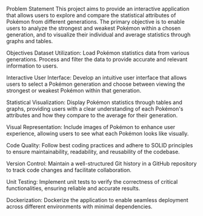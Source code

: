Problem Statement
This project aims to provide an interactive application that allows users to explore and compare the statistical attributes of Pokémon from different generations. The primary objective is to enable users to analyze the strongest and weakest Pokémon within a chosen generation, and to visualize their individual and average statistics through graphs and tables.

Objectives
Dataset Utilization: Load Pokémon statistics data from various generations. Process and filter the data to provide accurate and relevant information to users.

Interactive User Interface: Develop an intuitive user interface that allows users to select a Pokémon generation and choose between viewing the strongest or weakest Pokémon within that generation.

Statistical Visualization: Display Pokémon statistics through tables and graphs, providing users with a clear understanding of each Pokémon's attributes and how they compare to the average for their generation.

Visual Representation: Include images of Pokémon to enhance user experience, allowing users to see what each Pokémon looks like visually.

Code Quality: Follow best coding practices and adhere to SOLID principles to ensure maintainability, readability, and reusability of the codebase.

Version Control: Maintain a well-structured Git history in a GitHub repository to track code changes and facilitate collaboration.

Unit Testing: Implement unit tests to verify the correctness of critical functionalities, ensuring reliable and accurate results.

Dockerization: Dockerize the application to enable seamless deployment across different environments with minimal dependencies.